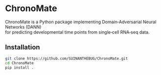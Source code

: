 # ChronoMate

ChronoMate is a Python package implementing Domain‑Adversarial Neural Networks (DANN)  
for predicting developmental time points from single‑cell RNA‑seq data.

## Installation

```bash
git clone https://github.com/SUINANTHEBUG/ChronoMate.git
cd ChronoMate
pip install .
